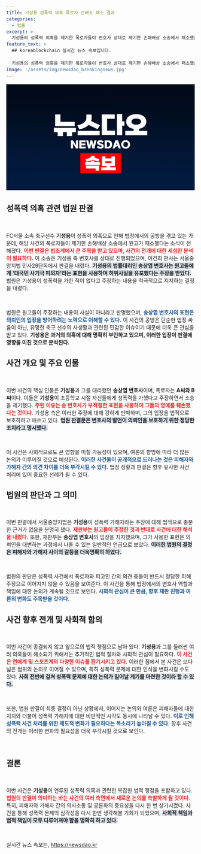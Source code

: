 ```yaml
---
title: 기성용 성폭력 의혹 폭로자 손배소 패소 결과
categories:
  - 법률
excerpt: >
  기성용의 성폭력 의혹을 제기한 폭로자들이 변호사 상대로 제기한 손해배상 소송에서 패소했습니다. 재판부는 대국민 사기극 피의자 표현이 변호인의 정당한 방어일 뿐이라며 원고의 주장을 기각했습니다.
feature_text: >
  ## koreablockchain 실시간 뉴스 속보입니다.

  기성용의 성폭력 의혹을 제기한 폭로자들이 변호사 상대로 제기한 손해배상 소송에서 패소했습니다. 재판부는 대국민 사기극 피의자 표현이 변호인의 정당한 방어일 뿐이라며 원고의 주장을 기각했습니다.
image: '/assets/img/newsdao_breakingnews.jpg'
---
```


<p><img src="/assets/img/newsdao_breakingnews.jpg" alt="koreablockchain 속보" /></p>

<h2 data-ke-size="size26">성폭력 의혹 관련 법원 판결</h2>

<p data-ke-size="size16">&nbsp;</p>

<p>FC서울 소속 축구선수 <b>기성용</b>이 성폭력 의혹으로 인해 법정에서의 공방을 겪고 있는 가운데, 해당 사건의 폭로자들이 제기한 손해배상 소송에서 원고가 패소했다는 소식이 전해졌다. <b><span style="color: #ee2323;">이번 판결은 법조계에서 큰 주목을 받고 있으며, 사건의 전개에 대한 세심한 분석이 필요하다.</span></b> 이 소송은 기성용 측 변호사를 상대로 진행되었으며, 이건희 판사는 서울중앙지법 민사29단독에서 판결을 내렸다. <b><span style="background-color: #21538527;">기성용의 법률대리인 송상엽 변호사는 원고들에게 '대국민 사기극 피의자'라는 표현을 사용하며 허위사실을 유포했다는 주장을 받았다.</span></b> 법원은 기성용이 성폭력을 가한 적이 없다고 주장하는 내용을 적극적으로 지지하는 결정을 내렸다. </p>

<p data-ke-size="size16">&nbsp;</p>

<p>법원은 원고들이 주장하는 내용이 사실이 아니라고 판명했으며, <b><span style="color: #1a5490;">송상엽 변호사의 표현은 의뢰인의 입장을 방어하려는 노력으로 이해할 수 있다.</span></b> 이 사건의 공방은 단순한 법정 싸움이 아닌, 유명한 축구 선수의 사생활과 관련된 민감한 이슈이기 때문에 더욱 큰 관심을 받고 있다. <b>기성용은 과거의 의혹에 대해 명확히 부인하고 있으며, 이러한 입장이 판결에 영향을 미친 것으로 분석된다.</b></p>

<h2 data-ke-size="size26">사건 개요 및 주요 인물</h2>

<p data-ke-size="size16">&nbsp;</p>

<p>이번 사건의 핵심 인물은 <b>기성용</b>과 그를 대리했던 <b>송상엽 변호사</b>이며, 폭로자는 <b>A씨와 B씨</b>이다. 이들은 <b>기성용</b>이 초등학교 시절 자신들에게 성폭력을 가했다고 주장하면서 소송을 제기했다. <b><span style="color: #ee2323;">주된 이유는 송 변호사가 부적절한 표현을 사용하여 그들의 명예를 훼손했다는 것이다.</span></b> 기성용 측은 이러한 주장에 대해 강하게 반박하며, 그의 입장을 법적으로 보호하려고 애쓰고 있다. <b><span style="background-color: #21538527;">법원 판결문은 변호사의 발언이 의뢰인을 보호하기 위한 정당한 조치라고 명시했다.</span></b> </p>

<p data-ke-size="size16">&nbsp;</p>

<p>이 사건은 사회적으로도 큰 영향을 미칠 가능성이 있으며, 여론의 향방에 따라 더 많은 논의가 이루어질 것으로 예상된다. <b><span style="color: #1a5490;">이러한 사건들이 공개적으로 드러나는 것은 피해자와 가해자 간의 의견 차이를 더욱 부각시킬 수 있다.</span></b> 법정 정황과 판결은 향후 유사한 사건 처리에 있어 중요한 선례가 될 수 있다.</p>

<h2 data-ke-size="size26">법원의 판단과 그 의미</h2>

<p data-ke-size="size16">&nbsp;</p>

<p>이번 판결에서 서울중앙지법은 <b>기성용</b>이 성폭력 가해자라는 주장에 대해 법적으로 충분한 근거가 없음을 분명히 했다. <b><span style="color: #ee2323;">재판부는 원고들이 주장한 것과 반대로 사건에 대한 해석을 내렸다.</span></b> 또한, 재판부는 <b>송상엽 변호사</b>의 입장을 지지했으며, 그가 사용한 표현은 의뢰인을 대변하는 과정에서 나올 수 있는 일반적인 언급으로 보았다. <b><span style="background-color: #21538527;">이러한 법원의 결정은 피해자와 가해자 사이의 갈등을 더욱명확히 하였다.</span></b></p>

<p data-ke-size="size16">&nbsp;</p>

<p>법원의 판단은 성폭력 사건에서 폭로자와 피고인 간의 의견 충돌이 반드시 정당한 피해 주장으로 이어지지 않을 수 있음을 보여준다. 이 사건을 통해 법정에서의 변호사 역할과 책임에 대한 논의가 계속될 것으로 보인다. <b><span style="color: #1a5490;">사회적 관심이 큰 만큼, 향후 재판 진행과 여론의 변화도 주목받을 것이다.</span></b></p>

<h2 data-ke-size="size26">사건 향후 전개 및 사회적 함의</h2>

<p data-ke-size="size16">&nbsp;</p>

<p>이번 사건이 종결되지 않고 앞으로의 법적 쟁점으로 남아 있다. <b>기성용</b>과 그를 둘러싼 여러 의혹들이 해소되기 위해서는 추가적인 법적 절차와 사회적 관심이 필요하다. <b><span style="color: #ee2323;">이 사건은 연예계 및 스포츠계의 다양한 이슈를 환기시키고 있다.</span></b> 이러한 점에서 본 사건은 보다 넓은 범위의 논의로 이어질 수 있으며, 특히 성폭력 문제에 대한 인식을 변화시킬 수도 있다. <b><span style="background-color: #21538527;">사회 전반에 걸쳐 성폭력 문제에 대한 논의가 일어날 계기를 마련한 것이라 할 수 있다.</span></b></p>

<p data-ke-size="size16">&nbsp;</p>

<p>또한, 법원 판결이 최종 결정이 아닌 상황에서, 이어지는 논의와 여론은 피해자들에 대한 지지와 더불어 성폭력 가해자에 대한 비판적인 시각도 동시에 나타날 수 있다. <b><span style="color: #1a5490;">이로 인해 성폭력 사건 처리를 위한 제도적 변화가 필요하다는 목소리가 높아질 수 있다.</span></b> 향후 사건의 전개는 이러한 변화의 필요성을 더욱 부각시킬 것으로 보인다. </p>

<p data-ke-size="size16">&nbsp;</p>

<h2 data-ke-size="size26">결론</h2>

<p data-ke-size="size16">&nbsp;</p>

<p>이번 사건은 <b>기성용</b>이 연루된 성폭력 의혹과 관련한 복잡한 법적 쟁점을 포함하고 있다. <b><span style="color: #ee2323;">법원의 판결이 의미하는 바는 사건의 여러 측면에서 새로운 논의를 촉발하게 될 것이다.</span></b> 특히, 피해자와 가해자 간의 의사소통 및 공론화의 중요성을 다시 한 번 상기시켰다. 사건을 통해 성폭력 문제의 심각성을 다시 한번 생각해볼 기회가 되었으며, <b><span style="background-color: #21538527;">사회적 책임과 법적 책임이 모두 다루어져야 함을 명확히 하고 있다.</span></b></p>

<p data-ke-size="size16">&nbsp;</p>
실시간 뉴스 속보는, <a href="https://newsdao.kr" rel="dofollow">https://newsdao.kr</a>


